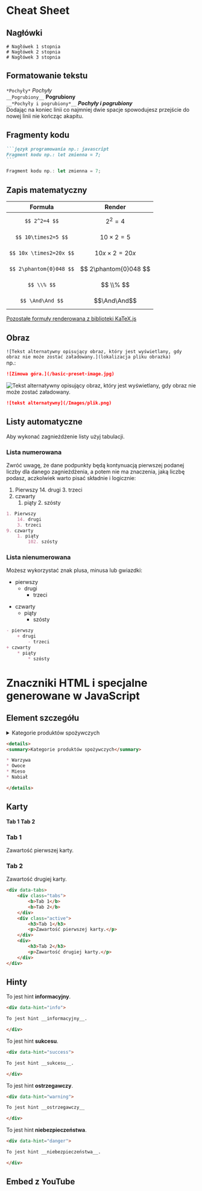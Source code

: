 # Cheat Sheet

## Nagłówki

 

```# Nagłówek 1 stopnia```  
```# Nagłówek 2 stopnia```  
```# Nagłówek 3 stopnia```

 

## Formatowanie tekstu

 

```*Pochyły*``` *Pochyły*  
```__Pogrubiony__``` __Pogrubiony__  
```__*Pochyły i pogrubiony*__``` __*Pochyły i pogrubiony*__  
Dodając na koniec linii co najmniej dwie spacje spowodujesz przejście do nowej linii nie kończąc akapitu.

 

## Fragmenty kodu

 

````markdown
```język programowania np.: javascript
Fragment kodu np.: let zmienna = 7;
```
````
```javascript
Fragment kodu np.: let zmienna = 7;
```

 

## Zapis matematyczny

 
|Formuła|Render|
|:-----:|:----:|
|``` $$ 2^2=4 $$ ```| $$2^2=4$$  |
|``` $$ 10\times2=5 $$ ```| $$10\times2=5$$  |
|``` $$ 10x \times2=20x $$ ```| $$10x \times2=20x$$  |
|``` $$ 2\phantom{0}048 $$ ```| $$ 2\phantom{0}048 $$  |
|``` $$ \\% $$ ```|  $$ \\% $$  |
|``` $$ \And\And $$ ```| $$\And\And$$  |

[Pozostałe formuły renderowana z biblioteki KaTeX.js](https://katex.org/docs/support_table)
 

## Obraz

 

```![Tekst alternatywny opisujący obraz, który jest wyświetlany, gdy obraz nie może zostać załadowany.](lokalizacja pliku obrazka)```  
np.:  
```markdown
![Zimowa góra.](/basic-preset-image.jpg)
```

![Tekst alternatywny opisujący obraz, który jest wyświetlany, gdy obraz nie może zostać załadowany.](basic-preset-image.jpg)

```markdown
![tekst alternatywny](/Images/plik.png)
```
 

## Listy automatyczne

 

Aby wykonać zagnieżdżenie listy użyj tabulacji.

### Lista numerowana

Zwróć uwagę, że dane podpunkty będą kontynuacją pierwszej podanej liczby dla danego zagnieżdżenia, a potem nie ma znaczenia, jaką liczbę podasz, aczkolwiek warto pisać składnie i logicznie:

1. Pierwszy
    14. drugi
    3. trzeci
9. czwarty
    1. piąty
        2. szósty

```markdown
1. Pierwszy
    14. drugi
    3. trzeci
9. czwarty
    1. piąty
        102. szósty
```

### Lista nienumerowana

Możesz wykorzystać znak plusa, minusa lub gwiazdki:

- pierwszy
    + drugi
        - trzeci
+ czwarty
    * piąty
        * szósty

```markdown
- pierwszy
    + drugi
        - trzeci
+ czwarty
    * piąty
        * szósty
```

 

# Znaczniki HTML i specjalne generowane w JavaScript

 

## Element szczegółu

 

<details>
<summary>Kategorie produktów spożywczych</summary>

* Warzywa
* Owoce
* Mieso
* Nabiał

</details>

```markdown
<details>
<summary>Kategorie produktów spożywczych</summary>

* Warzywa
* Owoce
* Mieso
* Nabiał

</details>
```
 

## Karty

 

<div data-tabs>
    <div class="tabs">
        <b>Tab 1</b>
        <b>Tab 2</b>
    </div>
    <div class="active">
        <h3>Tab 1</h3>
        <p>Zawartość pierwszej karty.</p>
    </div>
    <div>
        <h3>Tab 2</h3>
        <p>Zawartość drugiej karty.</p>
    </div>
</div>

```html
<div data-tabs>
    <div class="tabs">
        <b>Tab 1</b>
        <b>Tab 2</b>
    </div>
    <div class="active">
        <h3>Tab 1</h3>
        <p>Zawartość pierwszej karty.</p>
    </div>
    <div>
        <h3>Tab 2</h3>
        <p>Zawartość drugiej karty.</p>
    </div>
</div>
```

 

## Hinty

 

<div data-hint="info">

To jest hint __informacyjny__.

</div>

```html
<div data-hint="info">

To jest hint __informacyjny__.

</div>
```

<div data-hint="success">

To jest hint __sukcesu__.

</div>

```html
<div data-hint="success">

To jest hint __sukcesu__.

</div>
```

<div data-hint="warning">

To jest hint __ostrzegawczy__.

</div>

```html
<div data-hint="warning">

To jest hint __ostrzegawczy__

</div>
```

<div data-hint="danger">

To jest hint __niebezpieczeństwa__.

</div>

```html
<div data-hint="danger">

To jest hint __niebezpieczeństwa__.

</div>
```

 

## Embed z YouTube

 

<!-- <iframe width="560" height="315" src="https://www.youtube.com/embed/dQw4w9WgXcQ?si=Eir45MTGwuEeP6D7" title="YouTube video player" frameborder="0" allow="accelerometer; autoplay; clipboard-write; encrypted-media; gyroscope; picture-in-picture; web-share" referrerpolicy="strict-origin-when-cross-origin" allowfullscreen></iframe>

  -->